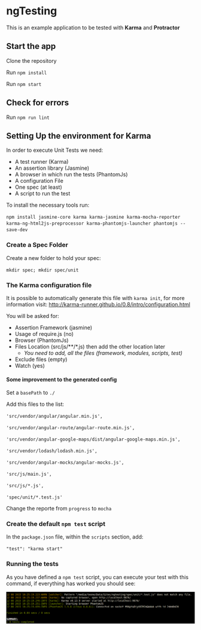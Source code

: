 # ngTesting

This is an example application to be tested with **Karma** and **Protractor**

## Start the app

Clone the repository

Run `npm install`

Run `npm start`

## Check for errors

Run `npm run lint`

## Setting Up the environment for Karma

In order to execute Unit Tests we need:

- A test runner (Karma)
- An assertion library (Jasmine)
- A browser in which run the tests (PhantomJs)
- A configuration File
- One spec (at least)
- A script to run the test

To install the necessary tools run:

`npm install jasmine-core karma karma-jasmine karma-mocha-reporter karma-ng-html2js-preprocessor karma-phantomjs-launcher phantomjs --save-dev`

### Create a Spec Folder

Create a new folder to hold your spec:

`mkdir spec; mkdir spec/unit`

### The Karma configuration file

It is possible to automatically generate this file with `karma init`, for more information visit: http://karma-runner.github.io/0.8/intro/configuration.html

You will be asked for:

- Assertion Framework (jasmine)
- Usage of require.js (no)
- Browser (PhantomJs)
- Files Location (src/js/**/*.js) then add the other location later
    + _You need to add, all the files (framework, modules, scripts, test)_
- Exclude files (empty)
- Watch (yes)

#### Some improvement to the generated config

Set a `basePath` to `./`

Add this files to the list:

`'src/vendor/angular/angular.min.js',`

`'src/vendor/angular-route/angular-route.min.js',`

`'src/vendor/angular-google-maps/dist/angular-google-maps.min.js',`

`'src/vendor/lodash/lodash.min.js',`

`'src/vendor/angular-mocks/angular-mocks.js',`

`'src/js/main.js',`

`'src/js/*.js',`

`'spec/unit/*.test.js'`


Change the reporte from `progress` to `mocha`

### Create the default `npm test` script

In the `package.json` file, within the `scripts` section, add:

`"test": "karma start"`

### Running the tests

As you have defined a `npm test` script, you can execute your test with this command, if everything has worked you should see:

![Karma message for working tests](./readme_assets/testEnv.png)
